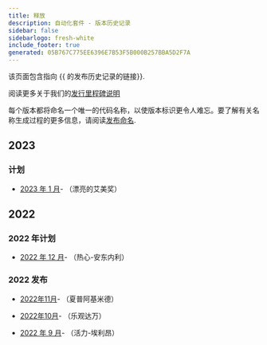 ```yaml
---
title: 释放
description: 自动化套件 - 版本历史记录
sidebar: false
sidebarlogo: fresh-white
include_footer: true
generated: 05B767C775EE6396E7B53F5B000B257BBA5D2F7A
---
```


该页面包含指向 {{ 的发布历史记录的链接<product-name>}}.

阅读更多关于我们的[发行里程碑说明](/zh-hans/releases/milestones)

每个版本都将命名一个唯一的代码名称，以使版本标识更令人难忘。要了解有关名称生成过程的更多信息，请阅读[发布命名](/zh-hans/releases/naming).

## 2023

### 计划

- [2023 年 1 月](/zh-hans/releases/january-2023)- （漂亮的艾美奖）

## 2022

### 2022 年计划

- [2022 年 12 月](/zh-hans/releases/december-2022)- （热心-安东内利）

### 2022 发布

- [2022年11月](/zh-hans/releases/november-2022)- （夏普阿基米德）

- [2022年10月](/zh-hans/releases/october-2022)- （乐观达万）

- [2022 年 9 月](/zh-hans/releases/september-2022)- （活力-埃利昂）
